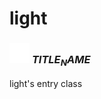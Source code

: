 # light

### <img src="../../.gitbook/assets/base.png" width="32" height="32" /> $TITLE_NAME$
light's entry class<br>

